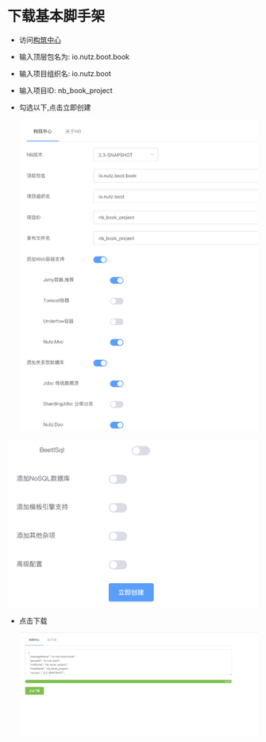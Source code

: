 # 下载基本脚手架

- 访问[构筑中心](https://get.nutz.io/)

- 输入顶层包名为: io.nutz.boot.book

- 输入项目组织名: io.nutz.boot

- 输入项目ID: nb_book_project

- 勾选以下,点击立即创建

  ![构筑中心](images/build_center_up.png)


![构筑中心2](images/build_center_down.png)

- 点击下载

  ![下载](images/download_demo.png)